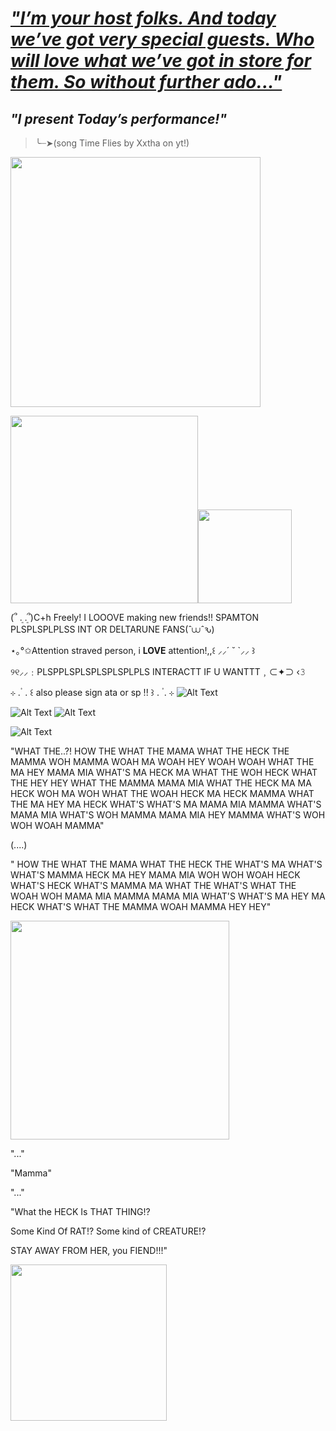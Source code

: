 # [_*"I’m your host folks. And today we’ve got very special guests. Who will love what we’ve got in store for them. So without further ado..."*_](https://www.youtube.com/watch?v=ApDhQlVNA-A&list=RDApDhQlVNA-A&start_radio=1)
##                                                 _*"I present Today’s performance!"*_
>╰┈➤(song Time Flies by Xxtha on yt!)

<img src="https://i.pinimg.com/736x/99/9e/5c/999e5c592fd287965dbe6b18f172b8c5.jpg" width="400">

 <img src="https://i.pinimg.com/originals/66/aa/7c/66aa7ca77fc873d483c11d0f30b6ff41.gif" width="300"><img src="https://static.wikia.nocookie.net/villains/images/e/e9/Tenna_kick.gif/revision/latest/scale-to-width-down/250?cb=20250606204020" width="150">

(՞ ܸ. .ܸ՞)C+h Freely! I LOOOVE making new friends!! SPAMTON PLSPLSPLPLSS INT OR DELTARUNE FANS(ˆ⩊ˆԅ)

 ⋆｡°✩Attention straved person, i **LOVE** attention!,,꒰ ⸝⸝´ ˘ `⸝⸝ ꒱

୨୧⸝⸝﹕PLSPPLSPLSPLSPLSPLPLS INTERACTT IF U WANTTT﹐⊂✦⊃ ‹𝟹

⊹  .  ۟   .    ꒰   also please sign ata or sp !!  ꒱     .  ۟  .  ⊹ ![Alt Text](https://64.media.tumblr.com/2d244f78aa20116b3d4f8b81b2b0860f/007ec8a5aead2a36-45/s250x400/069ca54fc0dcb370ed03204298c1f6895d119bb3.gif)

![Alt Text](https://media.tenor.com/SETDXWcfo-QAAAAj/deltarune-tenna.gif) ![Alt Text](https://preview.redd.it/my-tenna-gif-collection-v0-6taxtxi28baf1.gif?width=256&auto=webp&s=d1cba4b4a9843ccd285dc58b71d93e82b4b39d37)

![Alt Text](https://i.pinimg.com/736x/08/ff/8b/08ff8b3221cce7ffefbee8565a5dc052.jpg)

"WHAT THE..?!  HOW THE WHAT THE MAMA WHAT THE HECK THE MAMMA WOH MAMMA WOAH MA WOAH HEY WOAH WOAH WHAT THE MA HEY  MAMA MIA WHAT'S MA HECK MA WHAT THE WOH HECK WHAT THE  HEY HEY WHAT THE MAMMA MAMA MIA WHAT THE HECK MA MA HECK WOH MA WOH WHAT THE WOAH HECK MA HECK MAMMA WHAT THE MA HEY MA HECK WHAT'S WHAT'S  MA MAMA MIA MAMMA  WHAT'S MAMA MIA WHAT'S WOH MAMMA MAMA MIA HEY MAMMA WHAT'S WOH WOH WOAH  MAMMA"

(....)

" HOW THE WHAT THE MAMA WHAT THE HECK THE WHAT'S MA WHAT'S WHAT'S MAMMA HECK MA HEY MAMA MIA WOH WOH WOAH HECK WHAT'S HECK WHAT'S MAMMA MA WHAT THE WHAT'S WHAT THE WOAH WOH MAMA MIA MAMMA MAMA MIA WHAT'S WHAT'S MA HEY MA HECK WHAT'S WHAT THE MAMMA WOAH MAMMA HEY HEY" 

<img src="https://media.tenor.com/jtV8a9QBwiIAAAAM/tenna-deltarune.gif" width="350">

"..."

"Mamma"

"..."

"What the HECK Is THAT THING!? 

Some Kind Of RAT!? Some kind of CREATURE!? 

STAY AWAY FROM HER, you FIEND!!!"

<img src="https://media.tenor.com/pDlPbgvTF8cAAAAM/deltarune-delta-rune.gif" width="250">


